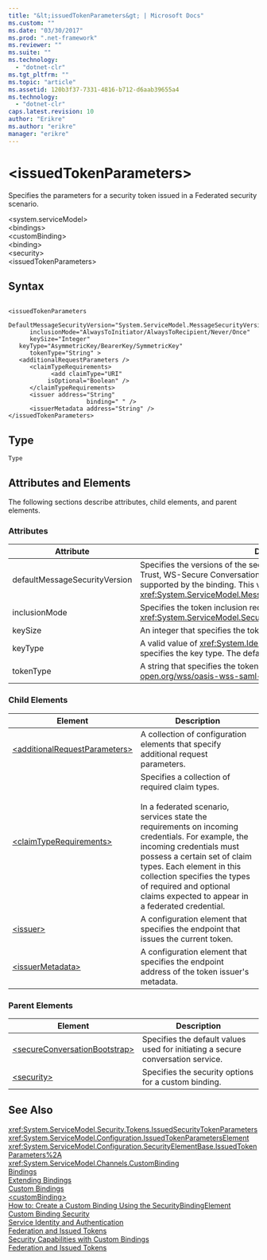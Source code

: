 ```yaml
---
title: "&lt;issuedTokenParameters&gt; | Microsoft Docs"
ms.custom: ""
ms.date: "03/30/2017"
ms.prod: ".net-framework"
ms.reviewer: ""
ms.suite: ""
ms.technology: 
  - "dotnet-clr"
ms.tgt_pltfrm: ""
ms.topic: "article"
ms.assetid: 120b3f37-7331-4816-b712-d6aab39655a4
ms.technology: 
  - "dotnet-clr"
caps.latest.revision: 10
author: "Erikre"
ms.author: "erikre"
manager: "erikre"
---
```

# &lt;issuedTokenParameters&gt;
Specifies the parameters for a security token issued in a Federated security scenario.  
  
 \<system.serviceModel>  
\<bindings>  
\<customBinding>  
\<binding>  
\<security>  
\<issuedTokenParameters>  
  
## Syntax  
  
```  
  
<issuedTokenParameters   
      DefaultMessageSecurityVersion="System.ServiceModel.MessageSecurityVersion"  
      inclusionMode="AlwaysToInitiator/AlwaysToRecipient/Never/Once"  
      keySize="Integer"  
   keyType="AsymmetricKey/BearerKey/SymmetricKey"  
      tokenType="String" >  
   <additionalRequestParameters />  
      <claimTypeRequirements>  
            <add claimType="URI"  
           isOptional="Boolean" />  
      </claimTypeRequirements>  
      <issuer address="String"   
                      binding=" " />  
      <issuerMetadata address="String" />   
</issuedTokenParameters>  
```  
  
## Type  
 `Type`  
  
## Attributes and Elements  
 The following sections describe attributes, child elements, and parent elements.  
  
### Attributes  
  
|Attribute|Description|  
|---------------|-----------------|  
|defaultMessageSecurityVersion|Specifies the versions of the security specifications, (WS-Security, WS-Trust, WS-Secure Conversation and WS-Security Policy) that must be supported by the binding. This value is of type <xref:System.ServiceModel.MessageSecurityVersion>.|  
|inclusionMode|Specifies the token inclusion requirements. This attribute is of type <xref:System.ServiceModel.Security.Tokens.SecurityTokenInclusionMode>.|  
|keySize|An integer that specifies the token key size. The default value is 256.|  
|keyType|A valid value of <xref:System.IdentityModel.Tokens.SecurityKeyType> that specifies the key type. The default is `SymmetricKey`.|  
|tokenType|A string that specifies the token type. The default is "http://docs.oasis-open.org/wss/oasis-wss-saml-token-profile-1.1#SAML".|  
  
### Child Elements  
  
|Element|Description|  
|-------------|-----------------|  
|[\<additionalRequestParameters>](../../../../../docs/framework/configure-apps/file-schema/wcf/additionalrequestparameters-element.md)|A collection of configuration elements that specify additional request parameters.|  
|[\<claimTypeRequirements>](../../../../../docs/framework/configure-apps/file-schema/wcf/claimtyperequirements-element.md)|Specifies a collection of required claim types.<br /><br /> In a federated scenario, services state the requirements on incoming credentials. For example, the incoming credentials must possess a certain set of claim types. Each element in this collection specifies the types of required and optional claims expected to appear in a federated credential.|  
|[\<issuer>](../../../../../docs/framework/configure-apps/file-schema/wcf/issuer-of-issuedtokenparameters.md)|A configuration element that specifies the endpoint that issues the current token.|  
|[\<issuerMetadata>](../../../../../docs/framework/configure-apps/file-schema/wcf/issuermetadata-of-issuedtokenparameters.md)|A configuration element that specifies the endpoint address of the token issuer's metadata.|  
  
### Parent Elements  
  
|Element|Description|  
|-------------|-----------------|  
|[\<secureConversationBootstrap>](../../../../../docs/framework/configure-apps/file-schema/wcf/secureconversationbootstrap.md)|Specifies the default values used for initiating a secure conversation service.|  
|[\<security>](../../../../../docs/framework/configure-apps/file-schema/wcf/security-of-custombinding.md)|Specifies the security options for a custom binding.|  
  
## See Also  
 <xref:System.ServiceModel.Security.Tokens.IssuedSecurityTokenParameters>   
 <xref:System.ServiceModel.Configuration.IssuedTokenParametersElement>   
 <xref:System.ServiceModel.Configuration.SecurityElementBase.IssuedTokenParameters%2A>   
 <xref:System.ServiceModel.Channels.CustomBinding>   
 [Bindings](../../../../../docs/framework/wcf/bindings.md)   
 [Extending Bindings](../../../../../docs/framework/wcf/extending/extending-bindings.md)   
 [Custom Bindings](../../../../../docs/framework/wcf/extending/custom-bindings.md)   
 [\<customBinding>](../../../../../docs/framework/configure-apps/file-schema/wcf/custombinding.md)   
 [How to: Create a Custom Binding Using the SecurityBindingElement](../../../../../docs/framework/wcf/feature-details/how-to-create-a-custom-binding-using-the-securitybindingelement.md)   
 [Custom Binding Security](../../../../../docs/framework/wcf/samples/custom-binding-security.md)   
 [Service Identity and Authentication](../../../../../docs/framework/wcf/feature-details/service-identity-and-authentication.md)   
 [Federation and Issued Tokens](../../../../../docs/framework/wcf/feature-details/federation-and-issued-tokens.md)   
 [Security Capabilities with Custom Bindings](../../../../../docs/framework/wcf/feature-details/security-capabilities-with-custom-bindings.md)   
 [Federation and Issued Tokens](../../../../../docs/framework/wcf/feature-details/federation-and-issued-tokens.md)